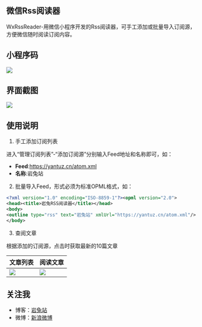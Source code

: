 ## 微信Rss阅读器

WxRssReader-用微信小程序开发的Rss阅读器，可手工添加或批量导入订阅源，方便微信随时阅读订阅内容。

## 小程序码

![](https://bak.yantuz.cn:8000/weiboUploader-Watermark/upload/2021/07/60e2b1c339614.jpg)

## 界面截图

![](https://ws3.sinaimg.cn/large/007452UMly1frj6kjeu9jj30dw0otdke.jpg)

## 使用说明

1. 手工添加订阅列表

进入“管理订阅列表”-“添加订阅源”分别输入Feed地址和名称即可，如：

* __Feed__:https://yantuz.cn/atom.xml
* __名称__:岩兔站

2. 批量导入Feed，形式必须为标准OPML格式，如：

```xml
<?xml version="1.0" encoding="ISO-8859-1"?><opml version="2.0">
<head><title>岩兔RSS阅读器</title></head>
<body>
<outline type="rss" text="岩兔站" xmlUrl="https://yantuz.cn/atom.xml"/>
</body>
```

3. 查阅文章

根据添加的订阅源，点击时获取最新的10篇文章

|文章列表|阅读文章|
|---|---
|![](https://bak.yantuz.cn:8000/weiboUploader-Watermark/upload/2021/07/60e2b45f0ed74.png)|![](https://bak.yantuz.cn:8000/weiboUploader-Watermark/upload/2021/07/60e2b45f1a220.png)

## 关注我

* 博客：[岩兔站](https://yantuz.cn "岩兔站-关注互联网折腾服务器分享码农的日常")
* 微博：[新浪微博](https://weibo.com/yztop "岩兔站")

